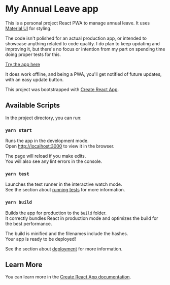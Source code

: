 # My Annual Leave app

This is a personal project React PWA to manage annual leave. It uses [Material UI](https://material-ui.com/) for styling.

The code isn't polished for an actual production app, or intended to showcase anything related to code quality. I do plan to keep updating and improving it, but there's no focus or intention from my part on spending time doing proper tests for this.

[Try the app here](https://my-annual-leave.netlify.app/)

It does work offline, and being a PWA, you'll get notified of future updates, with an easy update button.

This project was bootstrapped with [Create React App](https://github.com/facebook/create-react-app).

## Available Scripts

In the project directory, you can run:

### `yarn start`

Runs the app in the development mode.<br />
Open [http://localhost:3000](http://localhost:3000) to view it in the browser.

The page will reload if you make edits.<br />
You will also see any lint errors in the console.

### `yarn test`

Launches the test runner in the interactive watch mode.<br />
See the section about [running tests](https://facebook.github.io/create-react-app/docs/running-tests) for more information.

### `yarn build`

Builds the app for production to the `build` folder.<br />
It correctly bundles React in production mode and optimizes the build for the best performance.

The build is minified and the filenames include the hashes.<br />
Your app is ready to be deployed!

See the section about [deployment](https://facebook.github.io/create-react-app/docs/deployment) for more information.

## Learn More

You can learn more in the [Create React App documentation](https://facebook.github.io/create-react-app/docs/getting-started).
